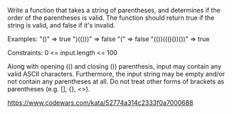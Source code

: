 Write a function that takes a string of parentheses,
and determines if the order of the parentheses is valid.
The function should return true if the string is valid, and false if it's invalid.

Examples:
"()"              =>  true
")(()))"          =>  false
"("               =>  false
"(())((()())())"  =>  true

Constraints:
0 <= input.length <= 100

Along with opening (() and closing ()) parenthesis, input may contain any valid ASCII characters.
Furthermore, the input string may be empty and/or not contain any parentheses at all.
Do not treat other forms of brackets as parentheses (e.g. [], {}, <>).

https://www.codewars.com/kata/52774a314c2333f0a7000688

